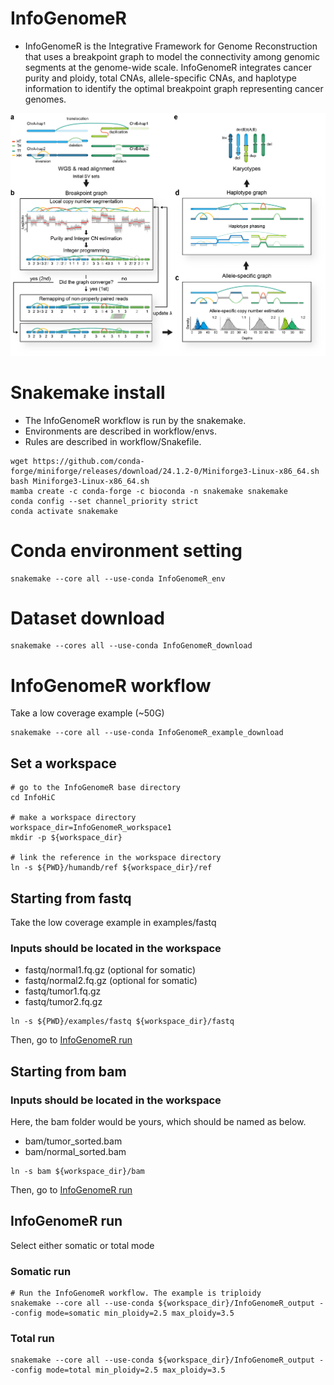 # InfoGenomeR
- InfoGenomeR is the Integrative Framework for Genome Reconstruction that uses a breakpoint graph to model the connectivity among genomic segments at the genome-wide scale. InfoGenomeR integrates cancer purity and ploidy, total CNAs, allele-specific CNAs, and haplotype information to identify the optimal breakpoint graph representing cancer genomes.

<p align="center">
    <img width="1500" src="https://github.com/YeonghunL/InfoGenomeR/blob/master/doc/overview.png">
  </a>
</p>

# Snakemake install
- The InfoGenomeR workflow is run by the snakemake.
- Environments are described in workflow/envs.
- Rules are described in workflow/Snakefile.
```
wget https://github.com/conda-forge/miniforge/releases/download/24.1.2-0/Miniforge3-Linux-x86_64.sh
bash Miniforge3-Linux-x86_64.sh
mamba create -c conda-forge -c bioconda -n snakemake snakemake
conda config --set channel_priority strict
conda activate snakemake
```

# Conda environment setting
```
snakemake --core all --use-conda InfoGenomeR_env
```
# Dataset download
```
snakemake --cores all --use-conda InfoGenomeR_download
```

# InfoGenomeR workflow
Take a low coverage example (~50G)
```
snakemake --core all --use-conda InfoGenomeR_example_download
```
## Set a workspace
```
# go to the InfoGenomeR base directory
cd InfoHiC

# make a workspace directory
workspace_dir=InfoGenomeR_workspace1
mkdir -p ${workspace_dir}

# link the reference in the workspace directory
ln -s ${PWD}/humandb/ref ${workspace_dir}/ref
```
## Starting from fastq
Take the low coverage example in examples/fastq
### Inputs should be located in the workspace
  - fastq/normal1.fq.gz (optional for somatic)
  - fastq/normal2.fq.gz (optional for somatic)
  - fastq/tumor1.fq.gz
  - fastq/tumor2.fq.gz
```
ln -s ${PWD}/examples/fastq ${workspace_dir}/fastq
```
Then, go to [InfoGenomeR run](#infogenomer-run)
## Starting from bam
### Inputs should be located in the workspace 
Here, the bam folder would be yours, which should be named as below.
  - bam/tumor_sorted.bam
  - bam/normal_sorted.bam
```
ln -s bam ${workspace_dir}/bam
```
Then, go to [InfoGenomeR run](#infogenomer-run)
## InfoGenomeR run
Select either somatic or total mode
### Somatic run 
```
# Run the InfoGenomeR workflow. The example is triploidy
snakemake --core all --use-conda ${workspace_dir}/InfoGenomeR_output --config mode=somatic min_ploidy=2.5 max_ploidy=3.5 
```
### Total run
```
snakemake --core all --use-conda ${workspace_dir}/InfoGenomeR_output --config mode=total min_ploidy=2.5 max_ploidy=3.5 
```

